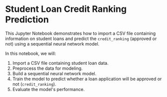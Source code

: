 # Student Loan Credit Ranking Prediction

This Jupyter Notebook demonstrates how to import a CSV file containing information on student loans and predict the `credit_ranking` (approved or not) using a sequential neural network model.

In this notebook, we will:

1. Import a CSV file containing student loan data.
2. Preprocess the data for modeling.
3. Build a sequential neural network model.
4. Train the model to predict whether a loan application will be approved or not (`credit_ranking`).
5. Evaluate the model's performance.
